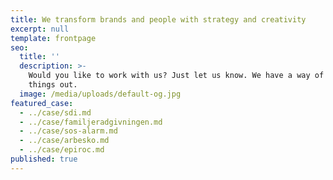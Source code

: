 ```yaml
---
title: We transform brands and people with strategy and creativity
excerpt: null
template: frontpage
seo:
  title: ''
  description: >-
    Would you like to work with us? Just let us know. We have a way of figuring 
    things out.
  image: /media/uploads/default-og.jpg
featured_case:
  - ../case/sdi.md
  - ../case/familjeradgivningen.md
  - ../case/sos-alarm.md
  - ../case/arbesko.md
  - ../case/epiroc.md
published: true
---
```

